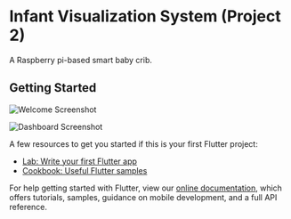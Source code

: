 # Infant Visualization System (Project 2)

A Raspberry pi-based smart baby crib.

## Getting Started

![Welcome Screenshot](https://user-images.githubusercontent.com/97244341/152189701-0d8406d1-3dab-4038-a245-fab02ff76ab6.jpg)

![Dashboard Screenshot](https://user-images.githubusercontent.com/97244341/152189760-edf08cdf-a49e-48bc-9135-2ee6c6030441.jpg)

A few resources to get you started if this is your first Flutter project:

- [Lab: Write your first Flutter app](https://flutter.dev/docs/get-started/codelab)
- [Cookbook: Useful Flutter samples](https://flutter.dev/docs/cookbook)

For help getting started with Flutter, view our
[online documentation](https://flutter.dev/docs), which offers tutorials,
samples, guidance on mobile development, and a full API reference.
